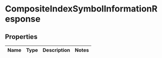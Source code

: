 

# CompositeIndexSymbolInformationResponse


## Properties

| Name | Type | Description | Notes |
|------------ | ------------- | ------------- | -------------|



